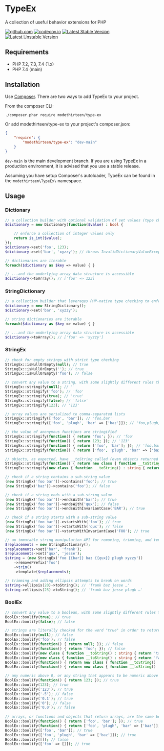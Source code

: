 # TypeEx

A collection of useful behavior extensions for PHP

[![github.com](https://github.com/modethirteen/TypeEx/workflows/build/badge.svg)](https://github.com/modethirteen/TypeEx/actions?query=workflow%3Abuild)
[![codecov.io](https://codecov.io/github/modethirteen/TypeEx/coverage.svg?branch=main)](https://codecov.io/github/modethirteen/TypeEx?branch=main)
[![Latest Stable Version](https://poser.pugx.org/modethirteen/type-ex/version.svg)](https://packagist.org/packages/modethirteen/type-ex)
[![Latest Unstable Version](https://poser.pugx.org/modethirteen/type-ex/v/unstable)](https://packagist.org/packages/modethirteen/type-ex)

## Requirements

* PHP 7.2, 7.3, 7.4 (1.x)
* PHP 7.4 (main)

## Installation

Use [Composer](https://getcomposer.org/). There are two ways to add TypeEx to your project.

From the composer CLI:

```sh
./composer.phar require modethirteen/type-ex
```

Or add modethirteen/type-ex to your project's composer.json:

```json
{
    "require": {
        "modethirteen/type-ex": "dev-main"
    }
}
```

`dev-main` is the main development branch. If you are using TypeEx in a production environment, it is advised that you use a stable release.

Assuming you have setup Composer's autoloader, TypeEx can be found in the `modethirteen\TypeEx\` namespace.

## Usage

### Dictionary

```php
// a collection builder with optional validation of set values (type checks, etc.)
$dictionary = new Dictionary(function($value) : bool {

    // enforce a collection of integer values only
    return is_int($value);
});
$dictionary->set('foo', 123);
$dictionary->set('bar', 'xyzzy'); // throws InvalidDictionaryValueException

// dictionaries are iterable
foreach($dictionary as $key => value) { }

// ...and the underlying array data structure is accessible
$dictionary->toArray(); // ['foo' => 123]
```

### StringDictionary

```php
// a collection builder that leverages PHP-native type checking to enforce string types only
$dictionary = new StringDictionary();
$dictionary->set('bar', 'xyzzy');

// string dictionaries are iterable
foreach($dictionary as $key => value) { }

// ...and the underlying array data structure is accessible
$dictionary->toArray(); // ['foo' => 'xyzzy']
```

### StringEx

```php
// check for empty strings with strict type checking
StringEx::isNullOrEmpty(null); // true
StringEx::isNullOrEmpty(''); // true
StringEx::isNullOrEmpty('foo'); // false

// convert any value to a string, with some slightly different rules than strval(...)
StringEx::stringify(null); // ''
StringEx::stringify('foo'); // 'foo'
StringEx::stringify(true); // 'true'
StringEx::stringify(false); // 'false'
StringEx::stringify(123); // '123'

// array values are serialized to comma-separated lists
StringEx::stringify(['foo', 'bar']); // 'foo,bar'
StringEx::stringify(['foo', 'plugh', 'bar' => ['baz']]); // 'foo,plugh,baz'

// the value of anonymous functions are stringified
StringEx::stringify(function() { return 'foo'; }); // 'foo'
StringEx::stringify(function() { return 123; }); // '123'
StringEx::stringify(function() { return ['foo', 'bar']; }); // 'foo,bar'
StringEx::stringify(function() { return ['foo', 'plugh', 'bar' => ['baz']]; }); // 'foo,plugh,baz'

// objects, as expected, have __toString called (even objects returned from anonymous functions)
StringEx::stringify(function() { return new class { function __toString() : string { return 'xyzzy'; }}; }); // 'xyzzy'
StringEx::stringify(new class { function __toString() : string { return 'qux'; }}); // 'qux'

// check if a string contains a sub-string value
(new StringEx('foo bar'))->contains('foo'); // true
(new StringEx('baz'))->contains('foo'); // false

// check if a string ends with a sub-string value
(new StringEx('foo bar'))->endsWith('bar'); // true
(new StringEx('foo bar'))->endsWith('qux'); // false
(new StringEx('foo bar'))->endsWithInvariantCase('BAR'); // true

// check if a string starts with a sub-string value
(new StringEx('foo bar'))->startsWith('foo'); // true
(new StringEx('foo bar'))->startsWith('qux'); // false
(new StringEx('foo bar'))->startsWithInvariantCase('FOO'); // true

// an immutable string manipulation API for removing, trimming, and templating
$replacements = new StringDictionary();
$replacements->set('bar', 'frank');
$replacements->set('qux', 'jesse');
$string = (new StringEx('foo {{bar}} baz {{qux}} plugh xyzzy'))
    ->removePrefix('foo')
    ->trim()
    ->template($replacements);

// trimming and adding ellipsis attempts to break on words    
$string->ellipsis(20)->toString(); // 'frank baz jesse …'
$string->ellipsis(25)->toString(); // 'frank baz jesse plugh …'
```

### BoolEx

```php
// convert any value to a boolean, with some slightly different rules than boolval(...)
BoolEx::boolify(true); // true
BoolEx::boolify(false); // false

// strings are literally checked for the word "true" in order to return a true value
BoolEx::boolify(null); // false
BoolEx::boolify('foo'); // false
BoolEx::boolify(function() { return null; }); // false
BoolEx::boolify(function() { return 'foo'; }); // false
BoolEx::boolify(new class { function __toString() : string { return 'true'; }}); // true
BoolEx::boolify(new class { function __toString() : string { return 'false'; }}); // false
BoolEx::boolify(function() { return new class { function __toString() : string { return 'true'; }}; }); // true
BoolEx::boolify(function() { return new class { function __toString() : string { return 'false'; }}; }); // false

// any numeric above 0, or any string that appears to be numeric above 0, is true
BoolEx::boolify(function() { return 123; }); // true
BoolEx::boolify(123); // true
BoolEx::boolify('123'); // true
BoolEx::boolify('-5'); // false
BoolEx::boolify('0.1'); // true
BoolEx::boolify('0'); // false
BoolEx::boolify('0.0'); // false
 
// arrays, or functions and objects that return arrays, are the same behavior as boolval(...): if the collection is empty the value is false
BoolEx::boolify(function() { return ['foo', 'bar']; }); // true
BoolEx::boolify(function() { return ['foo', 'plugh', 'bar' => ['baz']]; }); // true
BoolEx::boolify(['foo', 'bar']); // true
BoolEx::boolify(['foo', 'plugh', 'bar' => ['baz']]); // true
BoolEx::boolify([]); // false
BoolEx::boolify(['foo' => []]); // true
```
